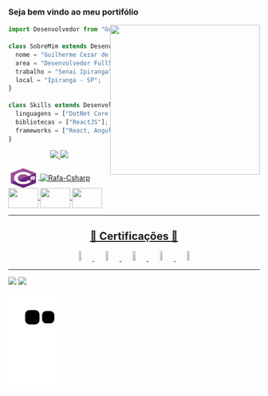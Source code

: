 ### Seja bem vindo ao meu portifólio 

<img height="300" align="right" width="300" src="https://i2.wp.com/allhtaccess.info/wp-content/uploads/2018/03/programming.gif?fit=1281%2C716&ssl=1" />

```js
import Desenvolvedor from "Guilherme Amorim";

class SobreMim extends Desenvolvedor {
  nome = "Guilherme Cezar de Amorim";
  area = "Desenvolvedor FullStack";
  trabalho = "Senai Ipiranga";
  local = "Ipiranga - SP";
}

class Skills extends Desenvolvedor {
  linguagens = ["DotNet Core (C#), JavaScript, TypeScript"];
  bibliotecas = ["ReactJS"];
  frameworks = ["React, Angular"];
}
```

<div align="center">
  <a href="https://github.com/G648">
  <img height="160em" src="https://github-readme-stats.vercel.app/api?username=G648&show_icons=true&theme=dark&include_all_commits=true&count_private=true"/>
  <img height="160em" src="https://github-readme-stats.vercel.app/api/top-langs/?username=G648&layout=compact&langs_count=7&theme=dark"/>
</div align="center">
 <div style="display: inline_block"><br>
  <img align="center" alt="Rafa-Csharp" height="40" width="60" src="https://raw.githubusercontent.com/devicons/devicon/master/icons/csharp/csharp-original.svg">
   <img align="center" alt="Rafa-Csharp" height="40" width="60" src="https://img.shields.io/badge/Java-ED8B00?style=for-the-badge&logo=java&logoColor=white">
   <img align="center" height="40" width="60"  src="https://cdn.jsdelivr.net/gh/devicons/devicon/icons/amazonwebservices/amazonwebservices-original.svg"/>
    <img align="center" height="40" width="60"  src="https://cdn.jsdelivr.net/gh/devicons/devicon/icons/linux/linux-original.svg" />
  <img align="center" height="40" width="60" src="https://github.com/G648/G648/assets/54600850/a3e9e98f-53da-4eec-a5aa-de4d37ac488c" />


</div>
 </div>
 
 <hr> 
 
  <div align="center">
  <h2>📝 Certificações 📝</h2>
 <a href="https://www.credly.com/badges/e2225cc3-cf95-43c1-9993-203ba053052b/public_url">
  <img width="10%" height="10%"  src="https://images.credly.com/size/680x680/images/3be57d7c-55de-4119-9ca9-738e20c0fae0/Scrum-Foundation-Professional-Certificate-SFPC-2021_.png"/>
 </a>
 <a href="https://www.credly.com/badges/27bc7fde-79eb-4e5d-962a-11522bf20312/public_url">
  <img width="10%" height="10%"  src="https://images.credly.com/size/680x680/images/00634f82-b07f-4bbd-a6bb-53de397fc3a6/image.png"/>
 </a>
<a href="https://www.credly.com/badges/72c6fb98-65d0-4db0-9f5c-53d9f11fe916/public_url">
  <img width="10%" height="10%"  src="https://images.credly.com/size/680x680/images/fc1352af-87fa-4947-ba54-398a0e63322e/security-compliance-and-identity-fundamentals-600x600.png"/>
 </a>
 <a href="https://www.credly.com/badges/65cec5f8-7458-4ef5-abbd-d2d5499b6384/public_url">
  <img width="10%" height="10%"  src="https://images.credly.com/size/680x680/images/be8fcaeb-c769-4858-b567-ffaaa73ce8cf/image.png"/>
 </a>
 <a href="https://www.credly.com/badges/ffc8988f-3d25-44de-a383-98c97e1a5cfc/public_url">
  <img width="10%" height="10%"  src="https://images.credly.com/size/680x680/images/70d71df5-f3dc-4380-9b9d-f22513a70417/CCNAITN__1_.png"/>
 </a>
</div>
 
 <hr>
 
 <div> 
  <a href="https://www.instagram.com/im_cez4r/" target="_blank"><img src="https://img.shields.io/badge/-Instagram-%23E4405F?style=for-the-badge&logo=instagram&logoColor=white" target="_blank"></a>
  <a href="https://www.linkedin.com/in/guilherme-cezar-316a28197/" target="_blank"><img src="https://img.shields.io/badge/-LinkedIn-%230077B5?style=for-the-badge&logo=linkedin&logoColor=white" target="_blank"></a> 
 
  ![Snake animation](https://github.com/rafaballerini/rafaballerini/blob/output/github-contribution-grid-snake.svg)
 
</div>
 
